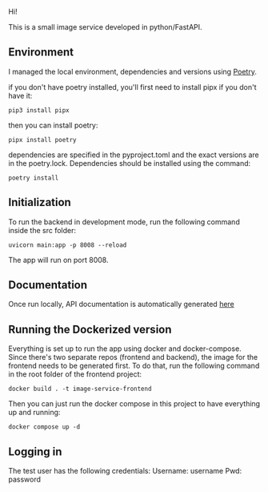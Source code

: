 Hi! 

This is a small image service developed in python/FastAPI.

## Environment

I managed the local environment, dependencies and versions using [Poetry](https://python-poetry.org/docs/).

if you don't have poetry installed, you'll first need to install pipx if you don't have it:

```pip3 install pipx```

then you can install poetry:

```pipx install poetry```

dependencies are specified in the pyproject.toml and the exact versions are in the poetry.lock. Dependencies should be installed using the command:

```poetry install```


## Initialization

To run the backend in development mode, run the following command inside the src folder:

```uvicorn main:app -p 8008 --reload```

The app will run on port 8008.

## Documentation

Once run locally, API documentation is automatically generated [here](http://localhost:8000/docs)

## Running the Dockerized version

Everything is set up to run the app using docker and docker-compose.
Since there's two separate repos (frontend and backend), the image for the frontend needs to be generated first. To do that, run the following command in the root folder of the frontend project:

```docker build . -t image-service-frontend```

Then you can just run the docker compose in this project to have everything up and running:

```docker compose up -d```


## Logging in

The test user has the following credentials:
Username: username
Pwd: password